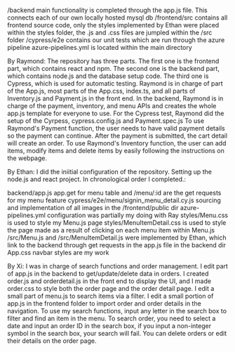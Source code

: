/backend main functionality is completed through the app.js file. This connects each of our own locally hosted mysql db
/frontend/src contains all frontend source code, only the styles implemented by Ethan were placed within the styles folder, the .js and .css files are jumpled within the /src folder
/cypress/e2e contains our unit tests which are run through the azure pipeline
azure-pipelines.yml is located within the main directory

By Raymond: The repository has three parts. The first one is the frontend part, which contains react and npm. The second one is the backend part, which contains node.js and the database setup code. The third one is Cypress, which is used for automatic testing. Raymond is in charge of part of the App.js, most parts of the App.css, index.ts, and all parts of Inventory.js and Payment.js in the front end. In the backend, Raymond is in charge of the payment, inventory, and menu APIs and creates the whole app.js template for everyone to use. For the Cypress test, Raymond did the setup of the Cyrpess, cypress.config.js and Payment.spec.js To use Raymond's Payment function, the user needs to have valid payment details so the payment can continue. After the payment is submitted, the cart detail will create an order. To use Raymond's Inventory function, the user can add items, modify items and delete items by easily following the instructions on the webpage.

By Ethan: I did the iniitial configuration of the repository. Setting up the node.js and react project. In chronological order I completed.:

backend/app.js app.get for menu table and /menu/:id are the get requests for my menu feature
cypress/e2e/menu/signin_menu_detail.cy.js
sourcing and implementation of all images in the /frontend/public dir
azure-pipelines.yml configuration was partially my doing with Ray
styles/Menu.css is used to style my Menu.js page
styles/MenuItemDetail.css is used to style the page made as a result of clicking on each menu item within Menu.js
/src/Menu.js and /src/MenuItemDetail.js were implemented by Ethan, which link to the backend through get requests in the app.js file in the backend dir
App.css navbar styles are my work

By Xi: I was in charge of search functions and order management. I edit part of app.js in the backend to get/update/delete data in orders. I created order.js and orderdetail.js in the front end to display the UI, and I made order.css to style both the order page and the order detail page. I edit a small part of menu.js to search items via a filter. I edit a small portion of app.js in the frontend folder to import order and order details in the navigation. To use my search functions, input any letter in the search box to filter and find an item in the menu. To search order, you need to select a date and input an order ID in the search box, if you input a non-integer symbol in the search box, your search will fail. You can delete orders or edit their details on the order page.
